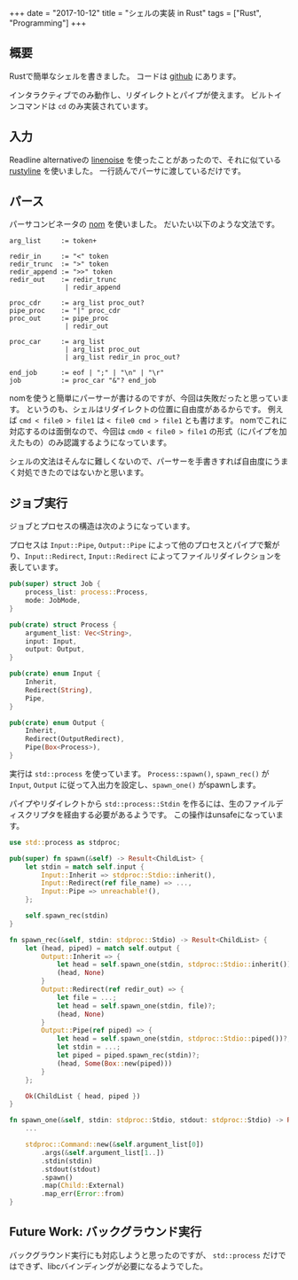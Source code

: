 +++
date = "2017-10-12"
title = "シェルの実装 in Rust"
tags = ["Rust", "Programming"]
+++

## 概要

Rustで簡単なシェルを書きました。
コードは [github](https://github.com/ordovicia/rush.git) にあります。

インタラクティブでのみ動作し、リダイレクトとパイプが使えます。
ビルトインコマンドは `cd` のみ実装されています。

## 入力

Readline alternativeの [linenoise](https://github.com/antirez/linenoise) を使ったことがあったので、それに似ている [rustyline](https://crates.io/crates/rustyline) を使いました。
一行読んでパーサに渡しているだけです。

## パース

パーサコンビネータの [nom](https://crates.io/crates/nom) を使いました。
だいたい以下のような文法です。

```
arg_list     := token+

redir_in     := "<" token
redir_trunc  := ">" token
redir_append := ">>" token
redir_out    := redir_trunc
              | redir_append

proc_cdr     := arg_list proc_out?
pipe_proc    := "|" proc_cdr
proc_out     := pipe_proc
              | redir_out

proc_car     := arg_list
              | arg_list proc_out
              | arg_list redir_in proc_out?

end_job      := eof | ";" | "\n" | "\r"
job          := proc_car "&"? end_job
```

nomを使うと簡単にパーサーが書けるのですが、今回は失敗だったと思っています。
というのも、シェルはリダイレクトの位置に自由度があるからです。
例えば `cmd < file0 > file1` は `< file0 cmd > file1` とも書けます。
nomでこれに対応するのは面倒なので、今回は `cmd0 < file0 > file1` の形式（にパイプを加えたもの）のみ認識するようになっています。

シェルの文法はそんなに難しくないので、パーサーを手書きすれば自由度にうまく対処できたのではないかと思います。

## ジョブ実行

ジョブとプロセスの構造は次のようになっています。

プロセスは `Input::Pipe`, `Output::Pipe` によって他のプロセスとパイプで繋がり、`Input::Redirect`, `Input::Redirect` によってファイルリダイレクションを表しています。

```rust
pub(super) struct Job {
    process_list: process::Process,
    mode: JobMode,
}

pub(crate) struct Process {
    argument_list: Vec<String>,
    input: Input,
    output: Output,
}

pub(crate) enum Input {
    Inherit,
    Redirect(String),
    Pipe,
}

pub(crate) enum Output {
    Inherit,
    Redirect(OutputRedirect),
    Pipe(Box<Process>),
}
```

実行は `std::process` を使っています。
`Process::spawn()`, `spawn_rec()` が `Input`, `Output` に従って入出力を設定し、`spawn_one()` がspawnします。

パイプやリダイレクトから `std::process::Stdin` を作るには、生のファイルディスクリプタを経由する必要があるようです。
この操作はunsafeになっています。

```rust
use std::process as stdproc;

pub(super) fn spawn(&self) -> Result<ChildList> {
    let stdin = match self.input {
        Input::Inherit => stdproc::Stdio::inherit(),
        Input::Redirect(ref file_name) => ...,
        Input::Pipe => unreachable!(),
    };

    self.spawn_rec(stdin)
}

fn spawn_rec(&self, stdin: stdproc::Stdio) -> Result<ChildList> {
    let (head, piped) = match self.output {
        Output::Inherit => {
            let head = self.spawn_one(stdin, stdproc::Stdio::inherit())?;
            (head, None)
        }
        Output::Redirect(ref redir_out) => {
            let file = ...;
            let head = self.spawn_one(stdin, file)?;
            (head, None)
        }
        Output::Pipe(ref piped) => {
            let head = self.spawn_one(stdin, stdproc::Stdio::piped())?;
            let stdin = ...;
            let piped = piped.spawn_rec(stdin)?;
            (head, Some(Box::new(piped)))
        }
    };

    Ok(ChildList { head, piped })
}

fn spawn_one(&self, stdin: stdproc::Stdio, stdout: stdproc::Stdio) -> Result<Child> {
    ...

    stdproc::Command::new(&self.argument_list[0])
        .args(&self.argument_list[1..])
        .stdin(stdin)
        .stdout(stdout)
        .spawn()
        .map(Child::External)
        .map_err(Error::from)
}
```

## Future Work: バックグラウンド実行

バックグラウンド実行にも対応しようと思ったのですが、 `std::process` だけではできず、libcバインディングが必要になるようでした。
